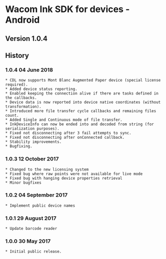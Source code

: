 # Wacom Ink SDK for devices - Android

## Version 1.0.4

## History

### 1.0.4   04 June 2018
    * CDL now supports Mont Blanc Augmented Paper device (special license required).
    * Added device status reporting.
    * Enabled keeping the connection alive if there are tasks defined in the callbacks.
    * Device data is now reported into device native coordinates (without transformation).
    * Introduced more file transfer cycle callbacks and remaining files count.
    * Added Single and Continuous mode of file transfer.
    * InkDeviceInfo can now be ended into and decoded from string (for serialization purposes).
    * Fixed not disconnecting after 3 fail attempts to sync.
    * Fixed not disconnecting after onConnected callback.
    * Stability improvements.
    * Bugfixing.

### 1.0.3   12 October 2017
    * Changed to the new licensing system
    * Fixed bug where raw points were not available for live mode
    * Fixed bug with hanging device properties retrieval
    * Minor bugfixes

### 1.0.2   04 September 2017
    * Implement public device names

### 1.0.1   29 August 2017
    * Update barcode reader

### 1.0.0   30 May 2017
    * Initial public release.
  